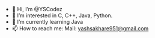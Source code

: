 - 👋 Hi, I’m @YSCodez
- 👀 I’m interested in C, C++, Java, Python.
- 🌱 I’m currently learning Java
- 📫 How to reach me: Mail: yashsakhare951@gmail.com

<!---
YSCodez/YSCodez is a ✨ special ✨ repository because its `README.md` (this file) appears on your GitHub profile.
You can click the Preview link to take a look at your changes.
--->
